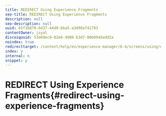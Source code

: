 ```yaml
---
title: REDIRECT Using Experience Fragments
seo-title: REDIRECT Using Experience Fragments
description: null
seo-description: null
uuid: 65f1b870-6d37-44d9-bba5-a3d98af41793
contentOwner: jsyal
discoiquuid: 53e69ec0-02e6-4908-b3d7-00b894dadd2a
noindex: true
redirecttarget: /content/help/en/experience-manager/6-4/screens/using/experience-fragments-in-screens
index: y
internal: n
snippet: y
---
```


# REDIRECT Using Experience Fragments{#redirect-using-experience-fragments}


